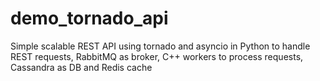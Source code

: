 # demo_tornado_api
Simple scalable REST API using tornado and asyncio in Python to handle REST requests,  RabbitMQ as broker, C++ workers to process requests, Cassandra as DB and Redis cache
